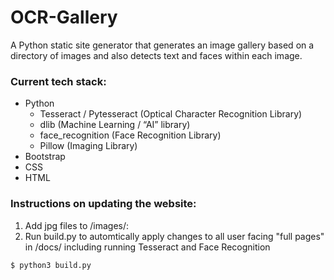 # OCR-Gallery
A Python static site generator that generates an image gallery based on a directory of images and also detects text and faces within each image.



### Current tech stack:
- Python
	- Tesseract / Pytesseract (Optical Character Recognition Library)
	- dlib (Machine Learning / “AI” library)
	- face_recognition (Face Recognition Library)
	- Pillow (Imaging Library)
- Bootstrap
- CSS
- HTML


### Instructions on updating the website:
1. Add jpg files to /images/: 
2. Run build.py to automtically apply changes to all user facing "full pages" in /docs/ including running Tesseract and Face Recognition
```sh
$ python3 build.py
```
